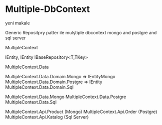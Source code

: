 # Multiple-DbContext


yeni makale

Generic Repositpry patter ile mulştiple dbcontext  mongo and postgre and sql server






MultipleContext


IEntity, IEntity<TKey>
IBaseRepository<T,TKey>


MultipleContext.Data

MultipleContext.Data.Domain.Mongo    => IEntityMongo
MultipleContext.Data.Domain.Postgre  => IEntity
MultipleContext.Data.Domain.Sql

MultipleContext.Data.Mongo
MultipleContext.Data.Postgre
MultipleContext.Data.Sql


MultipleContext.Api.Product (Mongo)
MultipleContext.Api.Order   (Postgre)
MultipleContext.Api.Katalog (Sql Server)